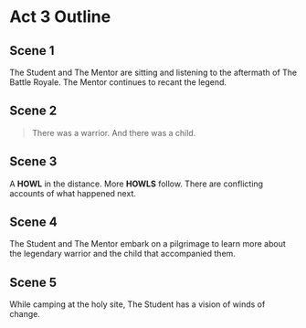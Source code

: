 # Act 3 Outline

## Scene 1

The Student and The Mentor are sitting and listening to the aftermath of The Battle Royale. The Mentor continues to recant the legend.

## Scene 2

> There was a warrior. And there was a child.

## Scene 3

A **HOWL** in the distance. More **HOWLS** follow. There are conflicting accounts of what happened next.

## Scene 4

The Student and The Mentor embark on a pilgrimage to learn more about the legendary warrior and the child that accompanied them.

## Scene 5

While camping at the holy site, The Student has a vision of winds of change.
